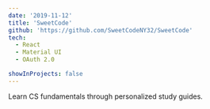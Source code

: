 ```yaml
---
date: '2019-11-12'
title: 'SweetCode'
github: 'https://github.com/SweetCodeNY32/SweetCode'
tech:
  - React
  - Material UI
  - OAuth 2.0

showInProjects: false
---
```


Learn CS fundamentals through personalized study guides.
